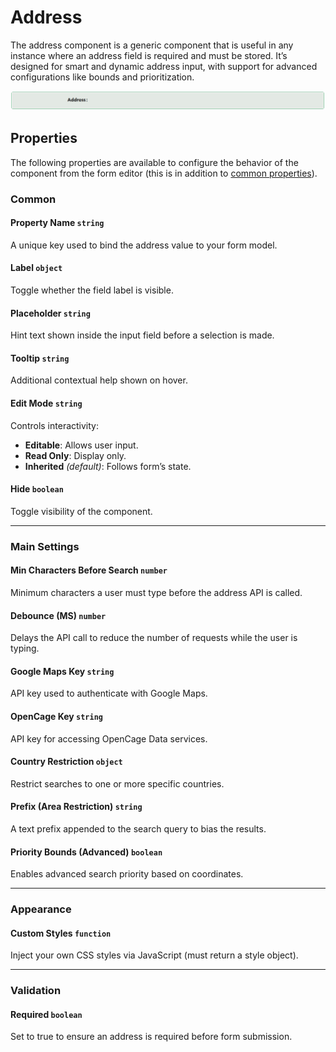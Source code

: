 # Address

The address component is a generic component that is useful in any instance where an address field is required and must be stored. It’s designed for smart and dynamic address input, with support for advanced configurations like bounds and prioritization.

[//]: # '<iframe width="100%" height="500" src="https://pd-docs-adminportal-test.shesha.dev/shesha/forms-designer/?id=d1a61bc8-6960-4426-9e00-b0637f39d8b1" title="Address Component" ></iframe>'

![Image](../data-entry/images/address1.png)

## Properties

The following properties are available to configure the behavior of the component from the form editor (this is in addition to [common properties](/docs/front-end-basics/form-components/common-component-properties)).

### Common

#### Property Name `string`
A unique key used to bind the address value to your form model.

#### Label `object`
Toggle whether the field label is visible.

#### Placeholder `string`
Hint text shown inside the input field before a selection is made.

#### Tooltip `string`
Additional contextual help shown on hover.

#### Edit Mode `string`
Controls interactivity:
- **Editable**: Allows user input.
- **Read Only**: Display only.
- **Inherited** *(default)*: Follows form’s state.

#### Hide `boolean`
Toggle visibility of the component.

___


### Main Settings

#### Min Characters Before Search `number`
Minimum characters a user must type before the address API is called.

#### Debounce (MS) `number`
Delays the API call to reduce the number of requests while the user is typing.

#### Google Maps Key `string`
API key used to authenticate with Google Maps.

#### OpenCage Key `string`
API key for accessing OpenCage Data services.

#### Country Restriction `object`
Restrict searches to one or more specific countries.

#### Prefix (Area Restriction) `string`
A text prefix appended to the search query to bias the results.

#### Priority Bounds (Advanced) `boolean`
Enables advanced search priority based on coordinates.

___

### Appearance

####  **Custom Styles** ``function``

Inject your own CSS styles via JavaScript (must return a style object).

___

### Validation

#### Required `boolean`
Set to true to ensure an address is required before form submission.